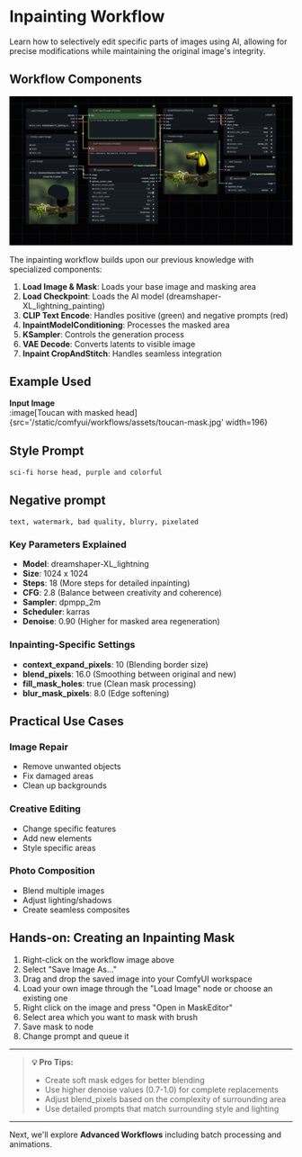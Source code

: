 # Inpainting Workflow

Learn how to selectively edit specific parts of images using AI, allowing for precise modifications while maintaining the original image's integrity.

## Workflow Components
![Inpainting Workflow](/static/comfyui/workflows/3_inpainting_workflow.png)

The inpainting workflow builds upon our previous knowledge with specialized components:
1. **Load Image & Mask**: Loads your base image and masking area
2. **Load Checkpoint**: Loads the AI model (dreamshaper-XL_lightning_painting)
3. **CLIP Text Encode**: Handles positive (green) and negative prompts (red)
4. **InpaintModelConditioning**: Processes the masked area
5. **KSampler**: Controls the generation process
6. **VAE Decode**: Converts latents to visible image
7. **Inpaint CropAndStitch**: Handles seamless integration

## Example Used
**Input Image**  
:image[Toucan with masked head]{src='/static/comfyui/workflows/assets/toucan-mask.jpg' width=196}

## Style Prompt
```
sci-fi horse head, purple and colorful
```

## Negative prompt
```
text, watermark, bad quality, blurry, pixelated
```

### Key Parameters Explained
- **Model**: dreamshaper-XL_lightning
- **Size**: 1024 x 1024
- **Steps**: 18 (More steps for detailed inpainting)
- **CFG**: 2.8 (Balance between creativity and coherence)
- **Sampler**: dpmpp_2m
- **Scheduler**: karras
- **Denoise**: 0.90 (Higher for masked area regeneration)

### Inpainting-Specific Settings
- **context_expand_pixels**: 10 (Blending border size)
- **blend_pixels**: 16.0 (Smoothing between original and new)
- **fill_mask_holes**: true (Clean mask processing)
- **blur_mask_pixels**: 8.0 (Edge softening)

## Practical Use Cases

### Image Repair
- Remove unwanted objects
- Fix damaged areas
- Clean up backgrounds

### Creative Editing
- Change specific features
- Add new elements
- Style specific areas

### Photo Composition
- Blend multiple images
- Adjust lighting/shadows
- Create seamless composites

## Hands-on: Creating an Inpainting Mask

1. Right-click on the workflow image above
2. Select "Save Image As..."
3. Drag and drop the saved image into your ComfyUI workspace
4. Load your own image through the "Load Image" node or choose an existing one
5. Right click on the image and press "Open in MaskEditor"
6. Select area which you want to mask with brush
7. Save mask to node
8. Change prompt and queue it

---

> **💡 Pro Tips:**
> - Create soft mask edges for better blending
> - Use higher denoise values (0.7-1.0) for complete replacements
> - Adjust blend_pixels based on the complexity of surrounding area
> - Use detailed prompts that match surrounding style and lighting

---

Next, we'll explore **Advanced Workflows** including batch processing and animations.
